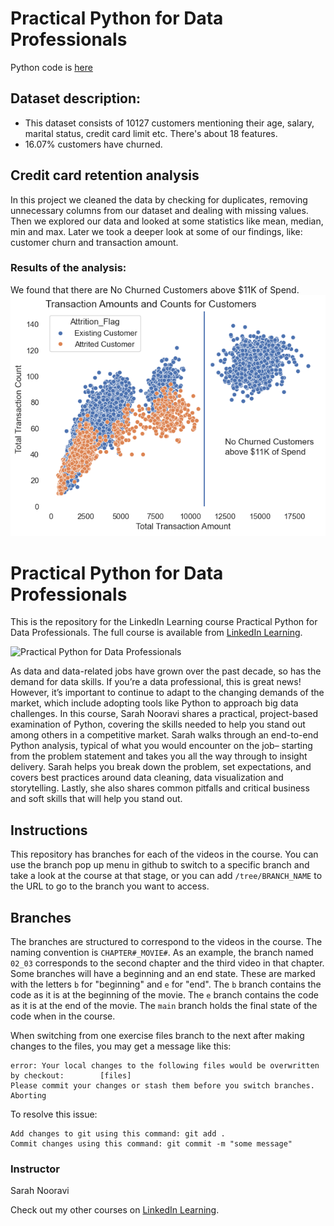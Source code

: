 # Practical Python for Data Professionals
Python code is [here](https://github.com/Anna-Roman/practical-python-for-data-professionals-4358485/blob/main/data/cleaning_data.ipynb)
## Dataset description:  
* This dataset consists of 10127 customers mentioning their age, salary, marital status, credit card limit etc. There's about 18 features.  
* 16.07% customers have churned.

## Credit card retention analysis  
In this project we cleaned the data by checking for duplicates, removing unnecessary columns from our dataset and dealing with missing values. Then we explored our data and looked at some statistics like mean, median, min and max. Later we took a deeper look at some of our findings, like: customer churn and transaction amount. 
### Results of the analysis:
We found that there are No Churned Customers above $11K of Spend.   
![No Churned Customers above $11K](https://github.com/Anna-Roman/practical-python-for-data-professionals-4358485/blob/main/no_churned_customers.png)

# Practical Python for Data Professionals
This is the repository for the LinkedIn Learning course Practical Python for Data Professionals. The full course is available from [LinkedIn Learning][lil-course-url].

![Practical Python for Data Professionals][lil-thumbnail-url] 

As data and data-related jobs have grown over the past decade, so has the demand for data skills. If you’re a data professional, this is great news! However, it’s important to continue to adapt to the changing demands of the market, which include adopting tools like Python to approach big data challenges. In this course, Sarah Nooravi shares a practical, project-based examination of Python, covering the skills needed to help you stand out among others in a competitive market. Sarah walks through an end-to-end Python analysis, typical of what you would encounter on the job– starting from the problem statement and takes you all the way through to insight delivery. Sarah helps you break down the problem, set expectations, and covers best practices around data cleaning, data visualization and storytelling. Lastly, she also shares common pitfalls and critical business and soft skills that will help you stand out.

## Instructions
This repository has branches for each of the videos in the course. You can use the branch pop up menu in github to switch to a specific branch and take a look at the course at that stage, or you can add `/tree/BRANCH_NAME` to the URL to go to the branch you want to access.

## Branches
The branches are structured to correspond to the videos in the course. The naming convention is `CHAPTER#_MOVIE#`. As an example, the branch named `02_03` corresponds to the second chapter and the third video in that chapter. 
Some branches will have a beginning and an end state. These are marked with the letters `b` for "beginning" and `e` for "end". The `b` branch contains the code as it is at the beginning of the movie. The `e` branch contains the code as it is at the end of the movie. The `main` branch holds the final state of the code when in the course.

When switching from one exercise files branch to the next after making changes to the files, you may get a message like this:

    error: Your local changes to the following files would be overwritten by checkout:        [files]
    Please commit your changes or stash them before you switch branches.
    Aborting

To resolve this issue:
	
    Add changes to git using this command: git add .
	Commit changes using this command: git commit -m "some message"


### Instructor

Sarah Nooravi 
                            


                            

Check out my other courses on [LinkedIn Learning](https://www.linkedin.com/learning/instructors/sarah-nooravi).

[lil-course-url]: https://www.linkedin.com/learning/practical-python-for-data-professionals?dApp=59033956
[lil-thumbnail-url]: https://media.licdn.com/dms/image/C4E0DAQETD1gwhfHXzQ/learning-public-crop_288_512/0/1679070533731?e=2147483647&v=beta&t=cZOv2OkBmFcHpa85T8J5E5ai2zUFA4t_BafI2FJ2HRQ
